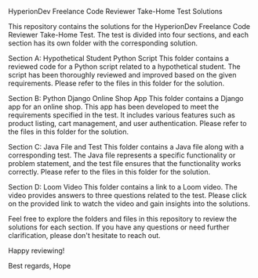 HyperionDev Freelance Code Reviewer Take-Home Test Solutions

This repository contains the solutions for the HyperionDev Freelance Code Reviewer Take-Home Test. The test is divided into four sections, and each section has its 
own folder with the corresponding solution.

Section A: Hypothetical Student Python Script
This folder contains a reviewed code for a Python script related to a hypothetical student. The script has been thoroughly reviewed and improved based on the
given requirements. Please refer to the files in this folder for the solution.

Section B: Python Django Online Shop App
This folder contains a Django app for an online shop. This app has been developed to meet the requirements specified in the test. It includes various 
features such as product listing, cart management, and user authentication. Please refer to the files in this folder for the solution.

Section C: Java File and Test
This folder contains a Java file along with a corresponding test. The Java file represents a specific functionality or problem statement, and the test 
file ensures that the functionality works correctly. Please refer to the files in this folder for the solution.

Section D: Loom Video
This folder contains a link to a Loom video. The video provides answers to three questions related to the test. Please click on the provided link to
watch the video and gain insights into the solutions.

Feel free to explore the folders and files in this repository to review the solutions for each section. If you have any questions or need further clarification,
please don't hesitate to reach out.

Happy reviewing!

Best regards,
Hope
